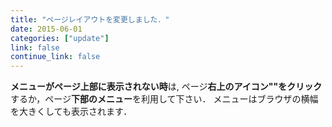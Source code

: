 ```yaml
---
title: "ページレイアウトを変更しました．"
date: 2015-06-01
categories: ["update"]
link: false
continue_link: false
---
```


**メニューがページ上部に表示されない時**は, ページ**右上のアイコン"<i class="fa fa-fw fa-bars"></i>"をクリック**するか，ページ**下部のメニュー**を利用して下さい．
メニューはブラウザの横幅を大きくしても表示されます．


